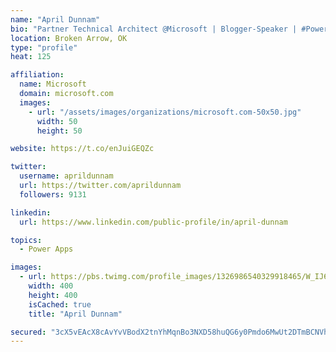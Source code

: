 ```yaml
---
name: "April Dunnam"
bio: "Partner Technical Architect @Microsoft | Blogger-Speaker | #PowerApps, #PowerAutomate, #Office365, #SharePoint | #WIT | #Karaoke Queen"
location: Broken Arrow, OK
type: "profile"
heat: 125

affiliation:
  name: Microsoft
  domain: microsoft.com
  images:
    - url: "/assets/images/organizations/microsoft.com-50x50.jpg"
      width: 50
      height: 50

website: https://t.co/enJuiGEQZc

twitter:
  username: aprildunnam
  url: https://twitter.com/aprildunnam
  followers: 9131

linkedin:
  url: https://www.linkedin.com/public-profile/in/april-dunnam

topics:
  - Power Apps

images:
  - url: https://pbs.twimg.com/profile_images/1326986540329918465/W_IJ6Ih2_400x400.jpg
    width: 400
    height: 400
    isCached: true
    title: "April Dunnam"

secured: "3cX5vEAcX8cAvYvVBodX2tnYhMqnBo3NXD58huQG6y0Pmdo6MwUt2DTmBCNVhhNSAYcErj21hXLHo+GHGFA0WAEgcMfP09UTbcFRfC7lc6+dIwAYArxaq9faw+vTGa7SVXIygP5ppa9eywcUbOR6an/SdDh0juSpsQDhrJPxK5Ef6lPZdKigEh4pz6T95Wj9XUYJqQlOukGYWvXXgKfiDd378qOCYBj1JbZ+q8v3uepKaKsZY7vlvAC2SBHi9prRLFxknHlr5X9FPiF5m0LxcMDqkaESoXs+yDIHwNpXDT+tCRTscN0428m5GF5wb1Yg0QcT0HfWKB0C9RxFE5nY7Bb4ED2x5PL4cOCwleFY6JEGdlusU6+pfWZzsU8eeNly3SlYHMMmdE7RXen5EoPnxMdTt1y/M18hAjxP9h4IUYk=;Jwm63PCGVLyKl6cZZHR5yA=="
---
```


